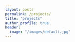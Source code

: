 ```yaml
---
layout: posts
permalink: /projects/
title: "projects"
author_profile: true
header:
  image: "/images/default.jpg"
---
```



